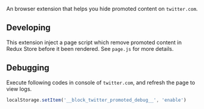 An browser extension that helps you hide promoted content on `twitter.com`.

## Developing

This extension inject a page script which remove promoted content in Redux Store before it been rendered. See `page.js` for more details.

## Debugging

Execute following codes in console of `twitter.com`, and refresh the page to view logs.

```javascript
localStorage.setItem('__block_twitter_promoted_debug__', 'enable')
```

